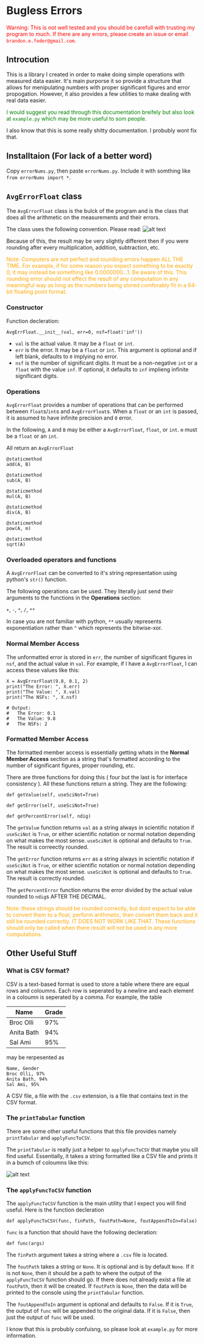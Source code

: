 # Bugless Errors

<span style="color:red">Warning: This is not well tested and you should be carefull with trusting my program to much. If there are any errors, please create an issue or email `brandon.e.feder@gmail.com`.</span>

## Introcution
This is a library I created in order to make doing simple operations with measured data easier. It's main purporse it so provide a structure that allows for menipulating numbers with proper significant figures and error propogation. However, it also provides a few utilities to make dealing with real data easier.

<span style="color:green">I would suggest you read through this documentation breifely but also look at `example.py` which may be more useful to som people.</span>

I also know that this is some really shitty documentation. I probubly wont fix that.

## Installtaion (For lack of a better word)
Copy `errorNums.py`, then paste `errorNums.py`. Include it with somthing like `from errorNums import *`.

## `AvgErrorFloat` class
The `AvgErrorFloat` class is the bulck of the program and is the class that does all the arithmetic on the measurements and their errors. 

The class uses the following convention. Please read:
![alt text](images/peter-text.png)

Because of this, the result may be very slightly different then if you were rounding after every multiplication, addition, subtraction, etc.

<span style="color:orange">Note: Computers are not perfect and rounding errors happen ALL THE TIME. For example, if for some reason you expect something to be exactly 0, it may instead be something like 0.0000000...1. Be aware of this. This rounding error should not effect the result of any computation in any meaningful way as long as the numbers being stored comforably fit in a 64-bit floating point format.</span>

### Constructor
Function decleration:
```
AvgErrFloat.__init__(val, err=0, nsf=float('inf'))
```

- `val` is the actual value. It may be a `float` or `int`.
- `err` is the error. It may be a `float` or `int`. This argument is optional and if left blank, defaults to `0` implying no error.
- `nsf` is the number of significant digits. It must be a non-negative `int` or a `float` with the value `inf`. If optional, it defaults to `inf` implieng infinite significant digits.

### Operations
`AvgErrorFloat` provides a number of operations that can be performed between `float`s/`int`s and `AvgErrorFloat`s. When a `float` or an `int` is passed, it is assumed to have infinite precision and `0` error.

In the following, `A` and `B` may be either a `AvgErrorFloat`, `float`, or `int`. `m` must be a `float` or an `int`.

All return an `AvgErrorFloat`

```
@staticmethod
add(A, B)

@staticmethod
sub(A, B)

@staticmethod
mul(A, B)

@staticmethod
div(A, B)

@staticmethod
pow(A, m)

@staticmethod
sqrt(A)
```

### Overloaded operators and functions
A `AvgErrorFloat` can be converted to it's string representation using python's `str()` function.

The following operations can be used. They literally just send their arguments to the functions in the **Operations** section:

`+`, `-`, `*`, `/`, `**`

In case you are not familiar with python, `**` usually represents exponentiation rather than `^` which represents the bitwise-xor.

### Normal Member Access
The unformatted error is stored in `err`, the number of significant figures in `nsf`, and the actual value in `val`. For example, if I have a `AvgErrorFloat`, I can access these values like this:

```
X = AvgErrorFloat(9.8, 0.1, 2)
print("The Error: ", X.err)
print("The Value: ", X.val)
print("The NSFs: ", X.nsf)

# Output:
#   The Error: 0.1
#   The Value: 9.8
#   The NSFs: 2
```

### Formatted Member Access
The formatted member access is essentially getting whats in the **Normal Member Access** section as a string that's formatted according to the number of significant figures, proper rounding, etc.

There are three functions for doing this ( four but the last is for interface consistency ). All these functions return a string. They are the following:

```
def getValue(self, useSciNot=True)

def getError(self, useSciNot=True)

def getPercentError(self, ndig)
```

The `getValue` function returns `val` as a string always in scientific notation if `useSciNot` is `True`, or either scientific notation or normal notation depending on what makes the most sense. `useSciNot` is optional and defaults to `True`. The result is correectly rounded.

The `getError` function returns `err` as a string always in scientific notation if `useSciNot` is `True`, or either scientific notation or normal notation depending on what makes the most sense. `useSciNot` is optional and defaults to `True`. The result is correctly rounded.

The `getPercentError` function returns the error divided by the actual value rounded to `ndig`s AFTER THE DECIMAL.

<span style="color:orange">Note: these strings should be rounded correctly, but dont expect to be able to convert them to a float, perform arithmetic, then convert them back and it still be rounded correctly. IT DOES NOT WORK LIKE THAT. These functions should only be called when there result will not be used in any more computations.</span>

## Other Useful Stuff
### What is CSV format?
CSV is a text-based format is used to store a table where there are equal rows and coloumns. Each row is seperated by a newline and each element in a coloumn is seperated by a comma. For example, the table

| Name | Grade |
| ----------- | ----------- |
| Broc Olli | 97%       |
| Anita Bath | 94%        |
| Sal Ami | 95% 

may be rerpesented as 
```
Name, Gender
Broc Olli, 97%
Anita Bath, 94%
Sal Ami, 95%
```

A CSV file, a file with the `.csv` extension, is a file that contains text in the CSV format.

### The `printTabular` function

There are some other useful functions that this file provides namely `printTabular` and `applyFuncToCSV`. 

The `printTabular` is really just a helper to `applyFuncToCSV` that maybe you sill find useful. Essentially, it takes a string formatted like a CSV file and prints it in a bumch of coloumns like this:

![alt text](images/tabular.png)

### The `applyFuncToCSV` function

The `applyFuncToCSV` function is the main utility that I expect you will find useful. Here is the function decleration

```
def applyFuncToCSV(func, finPath, foutPath=None, foutAppendToIn=False)
```

`func` is a function that should have the following decleration:

```
def func(args)
```

The `finPath` argument takes a string where a `.csv` file is located. 

The `foutPath` takes a string or `None`. It is optional and is by default `None`. If it is not `None`, then it should be a path to where the output of the `applyFuncToCSV` function should go. If there does not already exist a file at `foutPath`, then it will be created. If `foutPath` is `None`, then the data will be printed to the console using the `printTabular` function.

The `foutAppendToIn` argument is optional and defaults to `False`. If it is `True`, the output of `func` will be appended to the original data. If it is `False`, then just the output of `func` will be used.

I know that this is probubly confuisng, so please look at `example.py` for more information. 
